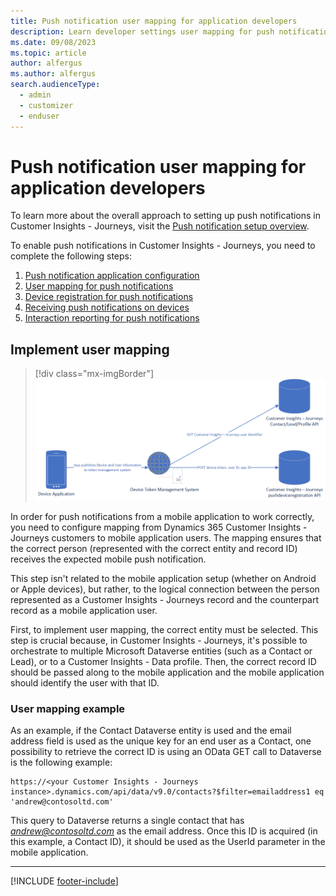 ```yaml
---
title: Push notification user mapping for application developers
description: Learn developer settings user mapping for push notifications in Dynamics 365 Customer Insights - Journeys.
ms.date: 09/08/2023
ms.topic: article
author: alfergus
ms.author: alfergus
search.audienceType: 
  - admin
  - customizer
  - enduser
---
```


# Push notification user mapping for application developers

To learn more about the overall approach to setting up push notifications in Customer Insights - Journeys, visit the [Push notification setup overview](real-time-marketing-push-setup-overview.md).

To enable push notifications in Customer Insights - Journeys, you need to complete the following steps:

1. [Push notification application configuration](real-time-marketing-push-notification-setup.md)
1. [User mapping for push notifications](real-time-marketing-push-user-mapping.md)
1. [Device registration for push notifications](real-time-marketing-developer-push.md)
1. [Receiving push notifications on devices](real-time-marketing-developer-notifications.md)
1. [Interaction reporting for push notifications](real-time-marketing-developer-push-interactions.md)

## Implement user mapping

> [!div class="mx-imgBorder"]
> ![Push notifications user mapping diagram.](media/real-time-marketing-push-user-mapping.png "Push notifications user mapping diagram")

In order for push notifications from a mobile application to work correctly, you need to configure mapping from Dynamics 365 Customer Insights - Journeys customers to mobile application users. The mapping ensures that the correct person (represented with the correct entity and record ID) receives the expected mobile push notification.

This step isn't related to the mobile application setup (whether on Android or Apple devices), but rather, to the logical connection between the person represented as a Customer Insights - Journeys record and the counterpart record as a mobile application user.

First, to implement user mapping, the correct entity must be selected. This step is crucial because, in Customer Insights - Journeys, it's possible to orchestrate to multiple Microsoft Dataverse entities (such as a Contact or Lead), or to a Customer Insights - Data profile. Then, the correct record ID should be passed along to the mobile application and the mobile application should identify the user with that ID.

### User mapping example

As an example, if the Contact Dataverse entity is used and the email address field is used as the unique key for an end user as a Contact, one possibility to retrieve the correct ID is using an OData GET call to Dataverse is the following example:

```HTTP
https://<your Customer Insights - Journeys instance>.dynamics.com/api/data/v9.0/contacts?$filter=emailaddress1 eq 'andrew@contosoltd.com'
```

This query to Dataverse returns a single contact that has *andrew@contosoltd.com* as the email address. Once this ID is acquired (in this example, a Contact ID), it should be used as the UserId parameter in the mobile application.

---

[!INCLUDE [footer-include](./includes/footer-banner.md)]